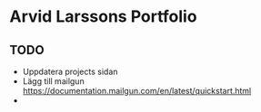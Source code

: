 # Arvid Larssons Portfolio

## TODO

- Uppdatera projects sidan
- Lägg till mailgun https://documentation.mailgun.com/en/latest/quickstart.html
-
